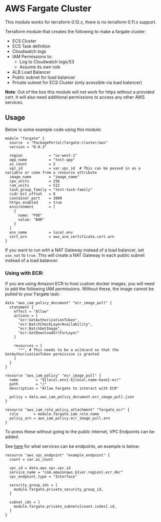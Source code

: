# AWS Fargate Cluster

This module works for terraform 0.12.x, there is no terraform 0.11.x support.

Terraform module that creates the following to make a fargate cluster:

- ECS Cluster
- ECS Task defintion
- Cloudwatch logs
- IAM Permissions to: 
   - Log to Cloudwatch logs/S3
   - Assume its own role
- ALB Load Balancer
- Public subnet for load balancer
- Private subnet for ECS Cluster (only acessible via load balancer)

**Note**: Out of the box this module will not work for https without a provided cert. It
will also need additional permissions to access any other AWS services.

## Usage

Below is some example code using this module:

```
module "fargate" {
  source  = "PackagePortal/fargate-cluster/aws"
  version = "0.0.3"

  region            = "us-west-1"
  app_name          = "test-app"
  az_count          = 2
  vpc_id            = var.vpc_id  # This can be passed in as a variable or come from a resource attribute
  image_name        = "image_name"
  cpu_units         = 256
  ram_units         = 512
  task_group_family = "test-task-family"
  cidr_bit_offset   = 8
  container_port    = 3000
  https_enabled     = true
  environment       = [
    {
      name: "FOO"
      value: "BAR"
    }
  ]
  env_name          = local.env
  cert_arn          = aws_acm_certificate.cert.arn
}
```

If you want to run with a NAT Gateway instead of a load balancer, set `use_nat` to `true`.
This will create a NAT Gateway in each public subnet instead of a load balancer.

### Using with ECR:

If you are using Amazon ECR to host custom docker images, you will need to add the following IAM permissions.
Without these, the image cannot be pulled to your Fargate task:

```
data "aws_iam_policy_document" "ecr_image_pull" {
  statement {
    effect = "Allow"
    actions = [
      "ecr:GetAuthorizationToken",
      "ecr:BatchCheckLayerAvailability",
      "ecr:BatchGetImage",
      "ecr:GetDownloadUrlForLayer"
    ]

    resources = [
      "*", # This needs to be a wildcard so that the GetAuthorizationToken permission is granted
    ]
  }
}

resource "aws_iam_policy" "ecr_image_pull" {
  name        = "${local.env}-${local.name-base}-ecr"
  path        = "/"
  description = "Allow Fargate to interact with ECR"

  policy = data.aws_iam_policy_document.ecr_image_pull.json
}

resource "aws_iam_role_policy_attachment" "fargate_ecr" {
  role       = module.fargate.iam_role.name
  policy_arn = aws_iam_policy.ecr_image_pull.arn
}
```

To acess these without going to the public internet, VPC Endpoints can be added.

See [here](https://docs.aws.amazon.com/vpc/latest/userguide/vpc-endpoints.html)
for what services can be endpoints, an example is below:

```
resource "aws_vpc_endpoint" "example_endpoint" {
  count = var.az_count

  vpc_id = data.aws_vpc.vpc.id
  service_name = "com.amazonaws.${var.region}.ecr.dkr"
  vpc_endpoint_type = "Interface"

  security_group_ids = [
    module.fargate.private_security_group_id,
  ]

  subnet_ids = [
    module.fargate.private_subnets[count.index].id,
  ]
}
```
